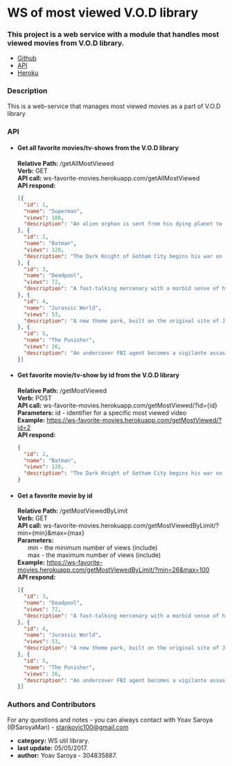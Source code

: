 # WS of most viewed V.O.D library

### This project is a web service with a module that handles most viewed movies from V.O.D library.
- [Github](https://github.com/SaroyaMan/Most-Viewed-VOD-lib)  
- [API](https://saroyaman.github.io/Most-Viewed-VOD-lib/)  
- [Heroku](https://ws-favorite-movies.herokuapp.com/)  

### Description
This is a web-service that manages most viewed movies as a part of V.O.D library

### API
* #### Get all favorite movies/tv-shows from the V.O.D library
  **Relative Path:** /getAllMostViewed  
  **Verb:** GET  
  **API call:** ws-favorite-movies.herokuapp.com/getAllMostViewed  
  **API respond:**  
  ```json  
  [{
	"id": 1,
	"name": "Superman",
	"views": 180,
	"description": "An alien orphan is sent from his dying planet to Earth,where he grows up to become his adoptive home's first and greatest superhero."
  }, {
	"id": 2,
	"name": "Batman",
	"views": 120,
	"description": "The Dark Knight of Gotham City begins his war on crime with his first major enemy being the clownishly homicidal Joker."
  }, {
	"id": 3,
	"name": "Deadpool",
	"views": 72,
	"description": "A fast-talking mercenary with a morbid sense of humor is subjected to a rogue experiment that leaves him with accelerated healing powers and a quest for revenge."
  }, {
	"id": 4,
	"name": "Jurassic World",
	"views": 53,
	"description": "A new theme park, built on the original site of Jurassic Park, creates a genetically modified hybrid dinosaur, which escapes containment and goes on a killing spree."
  }, {
	"id": 5,
	"name": "The Punisher",
	"views": 26,
	"description": "An undercover FBI agent becomes a vigilante assassin and sets out to unleash his wrath upon the corrupt businessman who slaughtered his entire family at a reunion."
  }]
  ```
* #### Get favorite movie/tv-show by id from the V.O.D library
  **Relative Path:** /getMostViewed  
  **Verb:** POST  
  **API call:** ws-favorite-movies.herokuapp.com/getMostViewed/?id={id}  
  **Parameters:** id - identifier for a specific most viewed video  
  **Example:** https://ws-favorite-movies.herokuapp.com/getMostViewed/?id=2  
  **API respond:**  
  ```json  
  {
	"id": 2,
	"name": "Batman",
	"views": 120,
	"description": "The Dark Knight of Gotham City begins his war on crime with his first major enemy being the clownishly homicidal Joker."
  }
  ```
* #### Get a favorite movie by id
  **Relative Path:** /getMostViewedByLimit  
  **Verb:** GET  
  **API call:** ws-favorite-movies.herokuapp.com/getMostViewedByLimit/?min={min}&max={max}  
  **Parameters:**  
    &nbsp; &nbsp; &nbsp; min - the minimum number of views (include)  
    &nbsp; &nbsp; &nbsp; max - the maximum number of views (include)  
  **Example:** https://ws-favorite-movies.herokuapp.com/getMostViewedByLimit/?min=26&max=100  
  **API respond:**  
  ```json  
  [{
	"id": 3,
	"name": "Deadpool",
	"views": 72,
	"description": "A fast-talking mercenary with a morbid sense of humor is subjected to a rogue experiment that leaves him with accelerated healing powers and a quest for revenge."
  }, {
	"id": 4,
	"name": "Jurassic World",
	"views": 53,
	"description": "A new theme park, built on the original site of Jurassic Park, creates a genetically modified hybrid dinosaur, which escapes containment and goes on a killing spree."
  }, {
	"id": 5,
	"name": "The Punisher",
	"views": 26,
	"description": "An undercover FBI agent becomes a vigilante assassin and sets out to unleash his wrath upon the corrupt businessman who slaughtered his entire family at a reunion."
  }]
  ```
### Authors and Contributors
For any questions and notes - you can always contact with Yoav Saroya (@SaroyaMan) - stankovic100@gmail.com
* **category:** WS util library.
* **last update:** 05/05/2017.
* **author:** Yoav Saroya - 304835887.